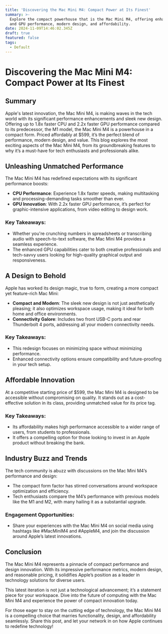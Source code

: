 ```yaml
---
title: 'Discovering the Mac Mini M4: Compact Power at Its Finest'
summary: >-
  Explore the compact powerhouse that is the Mac Mini M4, offering enhanced CPU
  and GPU performance, modern design, and affordability.
date: 2024-11-09T14:46:02.345Z
draft: true
featured: false
tags:
  - Default
---
```


# Discovering the Mac Mini M4: Compact Power at Its Finest

## Summary

Apple's latest innovation, the Mac Mini M4, is making waves in the tech world with its significant performance enhancements and sleek new design. Offering up to 1.8x faster CPU and 2.2x faster GPU performance compared to its predecessor, the M1 model, the Mac Mini M4 is a powerhouse in a compact form. Priced affordably at $599, it’s the perfect blend of performance, modern design, and value. This blog explores the most exciting aspects of the Mac Mini M4, from its groundbreaking features to why it’s a must-have for tech enthusiasts and professionals alike.

## Unleashing Unmatched Performance

The Mac Mini M4 has redefined expectations with its significant performance boosts:

* **CPU Performance**: Experience 1.8x faster speeds, making multitasking and processing-demanding tasks smoother than ever.
* **GPU Innovation**: With 2.2x faster GPU performance, it’s perfect for graphic-intensive applications, from video editing to design work.

### Key Takeaways:

* Whether you're crunching numbers in spreadsheets or transcribing audio with speech-to-text software, the Mac Mini M4 provides a seamless experience.
* The enhanced GPU capabilities cater to both creative professionals and tech-savvy users looking for high-quality graphical output and responsiveness.

## A Design to Behold

Apple has worked its design magic, true to form, creating a more compact yet feature-rich Mac Mini:

* **Compact and Modern**: The sleek new design is not just aesthetically pleasing; it also optimizes workspace usage, making it ideal for both home and office environments.
* **Connectivity Galore**: Includes two front USB-C ports and rear Thunderbolt 4 ports, addressing all your modern connectivity needs.

### Key Takeaways:

* This redesign focuses on minimizing space without minimizing performance.
* Enhanced connectivity options ensure compatibility and future-proofing in your tech setup.

## Affordable Innovation

At a competitive starting price of $599, the Mac Mini M4 is designed to be accessible without compromising on quality. It stands out as a cost-effective solution in its class, providing unmatched value for its price tag.

### Key Takeaways:

* Its affordability makes high performance accessible to a wider range of users, from students to professionals.
* It offers a compelling option for those looking to invest in an Apple product without breaking the bank.

## Industry Buzz and Trends

The tech community is abuzz with discussions on the Mac Mini M4’s performance and design:

* The compact form factor has stirred conversations around workspace optimization and efficiency.
* Tech enthusiasts compare the M4’s performance with previous models like the M1 and M2, with many hailing it as a substantial upgrade.

### Engagement Opportunities:

* Share your experiences with the Mac Mini M4 on social media using hashtags like #MacMiniM4 and #AppleM4, and join the discussion around Apple’s latest innovations.

## Conclusion

The Mac Mini M4 represents a pinnacle of compact performance and design innovation. With its impressive performance metrics, modern design, and reasonable pricing, it solidifies Apple’s position as a leader in technology solutions for diverse users.

This latest iteration is not just a technological advancement; it’s a statement piece for your workspace. Dive into the future of computing with the Mac Mini M4 and experience the power of compact innovation today.

For those eager to stay on the cutting edge of technology, the Mac Mini M4 is a compelling choice that marries functionality, design, and affordability seamlessly. Share this post, and let your network in on how Apple continues to redefine technology!
